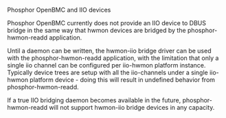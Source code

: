 Phosphor OpenBMC and IIO devices

Phosphor OpenBMC currently does not provide an IIO device to DBUS bridge in the
same way that hwmon devices are bridged by the phosphor-hwmon-readd application.

Until a daemon can be written, the hwmon-iio bridge driver can be used with
the phosphor-hwmon-readd application, with the limitation that only a single
iio channel can be configured per iio-hwmon platform instance.  Typically
device trees are setup with all the iio-channels under a single iio-hwmon
platform device - doing this will result in undefined behavior from
phosphor-hwmon-readd.

If a true IIO bridging daemon becomes available in the future, phosphor-hwmon-readd
will not support hwmon-iio bridge devices in any capacity.
